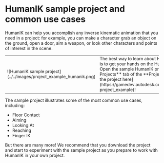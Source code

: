 # HumanIK sample project and common use cases

HumanIK can help you accomplish any inverse kinematic animation that you need in a project: for example, you can make a character grab an object on the ground, open a door, aim a weapon, or look other characters and points of interest in the scene.

<table class="not-ruled"><tr><td>
![HumanIK sample project](../../images/project_example_humanik.png)
</td><td>
The best way to learn about HumanIK in {{ProductName}} is to get your hands on the HumanIK example project. Open the sample HumanIK project from the **Online Projects** tab of the **Project Manager**, or [download the project here](https://gamedev.autodesk.com/stingray/plugins/humanik-project_example)!
</td></tr></table>

The sample project illustrates some of the most common use cases, including:

 - Floor Contact
 - Aiming
 - Looking At
 - Reaching
 - Finger IK

But there are many more! We recommend that you download the project and start to experiment with the sample project as you prepare to work with HumanIK in your own project.
